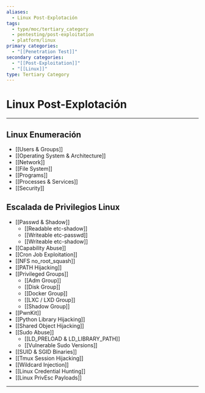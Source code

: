 ```yaml
---
aliases:
  - Linux Post-Explotación
tags:
  - type/moc/tertiary_category
  - pentesting/post-exploitation
  - platform/linux
primary categories:
  - "[[Penetration Test]]"
secondary categories:
  - "[[Post-Exploitation]]"
  - "[[Linux]]"
type: Tertiary Category
---
```

# Linux Post-Explotación

***

## Linux Enumeración 

-  [[Users & Groups]]
- [[Operating System & Architecture]]
- [[Network]]
- [[File System]] 
- [[Programs]] 
- [[Processes & Services]]
- [[Security]]


## Escalada de Privilegios Linux

- [[Passwd & Shadow]]
	- [[Readable etc-shadow]]
	- [[Writeable etc-passwd]]
	- [[Writeable etc-shadow]]
- [[Capability Abuse]]
- [[Cron Job Exploitation]]
- [[NFS no_root_squash]]
- [[PATH Hijacking]]
- [[Privileged Groups]]
	- [[Adm Group]]
	- [[Disk Group]]
	- [[Docker Group]]
	- [[LXC / LXD Group]]
	- [[Shadow Group]]
- [[PwnKit]]
- [[Python Library Hijacking]]
- [[Shared Object Hijacking]]
- [[Sudo Abuse]]
	- [[LD_PRELOAD & LD_LIBRARY_PATH]]
	- [[Vulnerable Sudo Versions]]
- [[SUID & SGID Binaries]]
- [[Tmux Session Hijacking]]
- [[Wildcard Injection]]
- [[Linux Credential Hunting]]
- [[Linux PrivEsc Payloads]]


***
